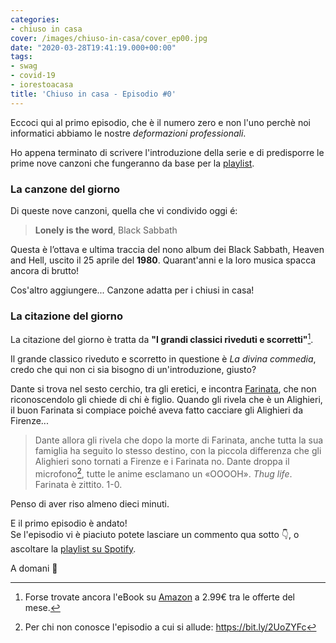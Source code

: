 ```yaml
---
categories:
- chiuso in casa
cover: /images/chiuso-in-casa/cover_ep00.jpg
date: "2020-03-28T19:41:19.000+00:00"
tags:
- swag
- covid-19
- iorestoacasa
title: 'Chiuso in casa - Episodio #0'
---
```

Eccoci qui al primo episodio, che è il numero zero e non l'uno perchè noi informatici abbiamo le nostre _deformazioni professionali_.

Ho appena terminato di scrivere l'introduzione della serie e di predisporre le prime nove canzoni che fungeranno da base per la [playlist](https://spoti.fi/3apGc1X).

### La canzone del giorno

Di queste nove canzoni, quella che vi condivido oggi é:

> **Lonely is the word**, Black Sabbath

Questa è l’ottava e ultima traccia del nono album dei Black Sabbath, Heaven and Hell, uscito il 25 aprile del **1980**. Quarant'anni e la loro musica spacca ancora di brutto!

Cos'altro aggiungere... Canzone adatta per i chiusi in casa!

### La citazione del giorno

La citazione del giorno è tratta da **"I grandi classici riveduti e scorretti"**[^0].

Il grande classico riveduto e scorretto in questione è _La divina commedia_, credo che qui non ci sia bisogno di un'introduzione, giusto?

Dante si trova nel sesto cerchio, tra gli eretici, e incontra [Farinata](https://it.wikipedia.org/wiki/Farinata_degli_Uberti), che non riconoscendolo gli chiede di chi è figlio. Quando gli rivela che è un Alighieri, il buon Farinata si compiace poiché aveva fatto cacciare gli Alighieri da Firenze...

> Dante allora gli rivela che dopo la morte di Farinata, anche tutta la sua famiglia ha seguito lo stesso destino, con la piccola differenza che gli Alighieri sono tornati a Firenze e i Farinata no. Dante droppa il microfono[^1], tutte le anime esclamano un «OOOOH». _Thug life_. Farinata è zittito. 1-0.

Penso di aver riso almeno dieci minuti.

E il primo episodio è andato!  
Se l'episodio vi è piaciuto potete lasciare un commento qua sotto 👇, o ascoltare la [playlist su Spotify](https://spoti.fi/3apGc1X).

A domani 👋

[^0]: Forse trovate ancora l'eBook su [Amazon](https://www.amazon.it/dp/B07HC33MX9/) a 2.99€ tra le offerte del mese.
[^1]: Per chi non conosce l'episodio a cui si allude: https://bit.ly/2UoZYFc

